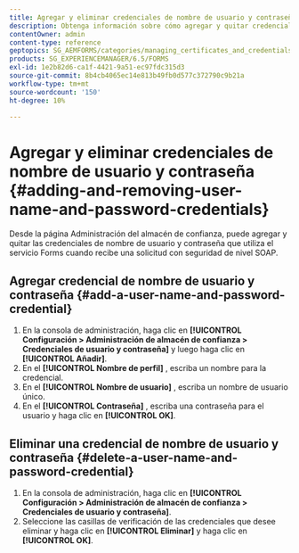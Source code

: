 ```yaml
---
title: Agregar y eliminar credenciales de nombre de usuario y contraseña
description: Obtenga información sobre cómo agregar y quitar credenciales de nombre de usuario y contraseña.
contentOwner: admin
content-type: reference
geptopics: SG_AEMFORMS/categories/managing_certificates_and_credentials
products: SG_EXPERIENCEMANAGER/6.5/FORMS
exl-id: 1e2b82d6-ca1f-4421-9a51-ec97fdc315d3
source-git-commit: 8b4cb4065ec14e813b49fb0d577c372790c9b21a
workflow-type: tm+mt
source-wordcount: '150'
ht-degree: 10%

---
```


# Agregar y eliminar credenciales de nombre de usuario y contraseña {#adding-and-removing-user-name-and-password-credentials}

Desde la página Administración del almacén de confianza, puede agregar y quitar las credenciales de nombre de usuario y contraseña que utiliza el servicio Forms cuando recibe una solicitud con seguridad de nivel SOAP.

## Agregar credencial de nombre de usuario y contraseña {#add-a-user-name-and-password-credential}

1. En la consola de administración, haga clic en **[!UICONTROL Configuración > Administración de almacén de confianza > Credenciales de usuario y contraseña]** y luego haga clic en **[!UICONTROL Añadir]**.
1. En el **[!UICONTROL Nombre de perfil]** , escriba un nombre para la credencial.
1. En el **[!UICONTROL Nombre de usuario]** , escriba un nombre de usuario único.
1. En el **[!UICONTROL Contraseña]** , escriba una contraseña para el usuario y haga clic en **[!UICONTROL OK]**.

## Eliminar una credencial de nombre de usuario y contraseña {#delete-a-user-name-and-password-credential}

1. En la consola de administración, haga clic en **[!UICONTROL Configuración > Administración de almacén de confianza > Credenciales de usuario y contraseña]**.
1. Seleccione las casillas de verificación de las credenciales que desee eliminar y haga clic en **[!UICONTROL Eliminar]** y haga clic en **[!UICONTROL OK]**.
